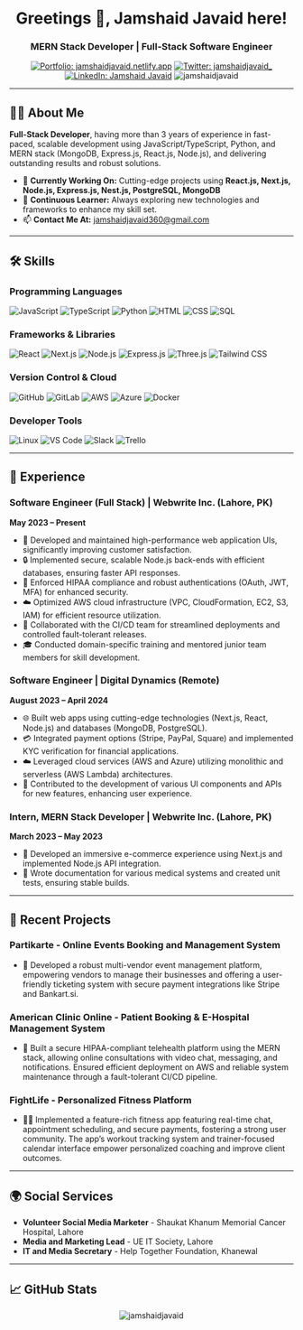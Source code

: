 <h1 align="center">Greetings 👋, Jamshaid Javaid here!</h1>
<h3 align="center">MERN Stack Developer | Full-Stack Software Engineer</h3>

<p align="center">
  <a href="https://jamshaidjavaid.netlify.app/" target="_blank"><img src="https://img.shields.io/badge/Website-Visit%20My%20Portfolio-blue?style=for-the-badge&logo=internet-explorer" alt="Portfolio: jamshaidjavaid.netlify.app" /></a>
  <a href="https://twitter.com/jamshaidjavaid_" target="_blank"><img src="https://img.shields.io/twitter/follow/jamshaidjavaid_?logo=twitter&style=for-the-badge" alt="Twitter: jamshaidjavaid_" /></a>
  <a href="https://linkedin.com/in/jamshaid-javaid" target="_blank"><img src="https://img.shields.io/badge/LinkedIn-Profile-blue?style=for-the-badge&logo=linkedin" alt="LinkedIn: Jamshaid Javaid" /></a>
  <img src="https://komarev.com/ghpvc/?username=jamshaidjavaid&label=Profile%20views&color=0e75b6&style=for-the-badge" alt="jamshaidjavaid" />
</p>

---

## 🧑‍💻 About Me
**Full-Stack Developer**, having more than 3 years of experience in fast-paced, scalable development using JavaScript/TypeScript, Python, and MERN stack (MongoDB, Express.js, React.js, Node.js), and delivering outstanding results and robust solutions.

- 🔭 **Currently Working On:** Cutting-edge projects using **React.js, Next.js, Node.js, Express.js, Nest.js, PostgreSQL, MongoDB**
- 🌱 **Continuous Learner:** Always exploring new technologies and frameworks to enhance my skill set.
- 📫 **Contact Me At:** [jamshaidjavaid360@gmail.com](mailto:jamshaidjavaid360@gmail.com)

---

## 🛠️ Skills

### Programming Languages
![JavaScript](https://img.shields.io/badge/JavaScript-F7DF1E?style=for-the-badge&logo=javascript&logoColor=black)
![TypeScript](https://img.shields.io/badge/TypeScript-007ACC?style=for-the-badge&logo=typescript&logoColor=white)
![Python](https://img.shields.io/badge/Python-3776AB?style=for-the-badge&logo=python&logoColor=white)
![HTML](https://img.shields.io/badge/HTML5-E34F26?style=for-the-badge&logo=html5&logoColor=white)
![CSS](https://img.shields.io/badge/CSS3-1572B6?style=for-the-badge&logo=css3&logoColor=white)
![SQL](https://img.shields.io/badge/SQL-4479A1?style=for-the-badge&logo=postgresql&logoColor=white)

### Frameworks & Libraries
![React](https://img.shields.io/badge/React-61DAFB?style=for-the-badge&logo=react&logoColor=black)
![Next.js](https://img.shields.io/badge/Next.js-000000?style=for-the-badge&logo=nextdotjs&logoColor=white)
![Node.js](https://img.shields.io/badge/Node.js-339933?style=for-the-badge&logo=nodedotjs&logoColor=white)
![Express.js](https://img.shields.io/badge/Express.js-000000?style=for-the-badge&logo=express&logoColor=white)
![Three.js](https://img.shields.io/badge/Three.js-000000?style=for-the-badge&logo=threedotjs&logoColor=white)
![Tailwind CSS](https://img.shields.io/badge/Tailwind%20CSS-38B2AC?style=for-the-badge&logo=tailwindcss&logoColor=white)

### Version Control & Cloud
![GitHub](https://img.shields.io/badge/GitHub-181717?style=for-the-badge&logo=github&logoColor=white)
![GitLab](https://img.shields.io/badge/GitLab-330F63?style=for-the-badge&logo=gitlab&logoColor=white)
![AWS](https://img.shields.io/badge/AWS-232F3E?style=for-the-badge&logo=amazonaws&logoColor=white)
![Azure](https://img.shields.io/badge/Azure-0078D4?style=for-the-badge&logo=microsoftazure&logoColor=white)
![Docker](https://img.shields.io/badge/Docker-2496ED?style=for-the-badge&logo=docker&logoColor=white)

### Developer Tools
![Linux](https://img.shields.io/badge/Linux-FCC624?style=for-the-badge&logo=linux&logoColor=black)
![VS Code](https://img.shields.io/badge/VS%20Code-007ACC?style=for-the-badge&logo=visualstudiocode&logoColor=white)
![Slack](https://img.shields.io/badge/Slack-4A154B?style=for-the-badge&logo=slack&logoColor=white)
![Trello](https://img.shields.io/badge/Trello-0052CC?style=for-the-badge&logo=trello&logoColor=white)

---

## 💼 Experience

### Software Engineer (Full Stack) | Webwrite Inc. (Lahore, PK)
**May 2023 – Present**
- 🚀 Developed and maintained high-performance web application UIs, significantly improving customer satisfaction.
- 🔒 Implemented secure, scalable Node.js back-ends with efficient databases, ensuring faster API responses.
- 🔐 Enforced HIPAA compliance and robust authentications (OAuth, JWT, MFA) for enhanced security.
- ☁️ Optimized AWS cloud infrastructure (VPC, CloudFormation, EC2, S3, IAM) for efficient resource utilization.
- 💼 Collaborated with the CI/CD team for streamlined deployments and controlled fault-tolerant releases.
- 🎓 Conducted domain-specific training and mentored junior team members for skill development.

### Software Engineer | Digital Dynamics (Remote)
**August 2023 – April 2024**
- 🌐 Built web apps using cutting-edge technologies (Next.js, React, Node.js) and databases (MongoDB, PostgreSQL).
- 💳 Integrated payment options (Stripe, PayPal, Square) and implemented KYC verification for financial applications.
- ☁️ Leveraged cloud services (AWS and Azure) utilizing monolithic and serverless (AWS Lambda) architectures.
- 🔧 Contributed to the development of various UI components and APIs for new features, enhancing user experience.

### Intern, MERN Stack Developer | Webwrite Inc. (Lahore, PK)
**March 2023 – May 2023**
- 🌟 Developed an immersive e-commerce experience using Next.js and implemented Node.js API integration.
- 📄 Wrote documentation for various medical systems and created unit tests, ensuring stable builds.

---

## 📂 Recent Projects

### Partikarte - Online Events Booking and Management System
- 🎉 Developed a robust multi-vendor event management platform, empowering vendors to manage their businesses and offering a user-friendly ticketing system with secure payment integrations like Stripe and Bankart.si.

### American Clinic Online - Patient Booking & E-Hospital Management System
- 🏥 Built a secure HIPAA-compliant telehealth platform using the MERN stack, allowing online consultations with video chat, messaging, and notifications. Ensured efficient deployment on AWS and reliable system maintenance through a fault-tolerant CI/CD pipeline.

### FightLife - Personalized Fitness Platform
- 🏋️‍♂️ Implemented a feature-rich fitness app featuring real-time chat, appointment scheduling, and secure payments, fostering a strong user community. The app’s workout tracking system and trainer-focused calendar interface empower personalized coaching and improve client outcomes.

---

## 🌍 Social Services
- **Volunteer Social Media Marketer** - Shaukat Khanum Memorial Cancer Hospital, Lahore
- **Media and Marketing Lead** - UE IT Society, Lahore
- **IT and Media Secretary** - Help Together Foundation, Khanewal

---

## 📈 GitHub Stats


<p align="center">
  <img src="https://github-readme-stats.vercel.app/api/top-langs?username=jamshaidjavaid&show_icons=true&locale=en&layout=compact&theme=radical" alt="jamshaidjavaid" />
</p>

